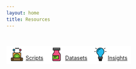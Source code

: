 ```yaml
---
layout: home
title: Resources
---
```


<br />

<style type="text/css">
.icon {
	vertical-align:bottom;
}
.tg  {border-collapse:collapse;border-spacing:0;}
.tg td{border-style:solid;overflow:hidden;word-break:normal;border-color:black;}
.tg th{border-style:solid;overflow:hidden;word-break:normal;border-color:black;}
.tg .tg-oe15{background-color:#ffffff;border-color:#ffffff;text-align:center;vertical-align:top}
</style>
<table class="tg">
  <tr>
    <th class="tg-oe15"><img class="icon" src = 'assets/algorithms.png' style="width:2.2rem;margin-right:0.1rem"/>
	<a href="#opening"><span style="font-weight:normal">Scripts</span></a></th>
    <th class="tg-oe15"><img class="icon" src = 'assets/label.png' style="width:2.2rem;margin-right:0.1rem"/>
	<a class="right" href="#opening"><span style="font-weight:normal">Datasets</span></a></th>
    <th class="tg-oe15"><img class="icon" src = 'assets/bulbo.png' style="width:2.2rem;margin-right:0.1rem"/><a href="#opening"><span style="font-weight:normal">Insights</span></a></th>
  </tr>
</table>
















